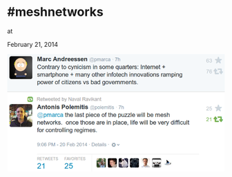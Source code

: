 # #meshnetworks








at

February 21, 2014















![](Screenshotfrom2014-02-21084613.png)
